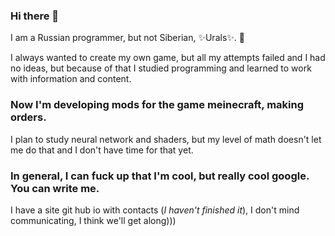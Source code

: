 ### Hi there 👋

I am a Russian programmer, but not Siberian, ✨Urals✨. 💖

I always wanted to create my own game, but all my attempts failed and I had no ideas, but because of that I studied programming and learned to work with information and content.

### Now I'm developing mods for the game meinecraft, making orders. 
I plan to study neural network and shaders, but my level of math doesn't let me do that and I don't have time for that yet. 

### In general, I can fuck up that I'm cool, but really cool google. You can write me. 
I have a site git hub io with contacts (_I haven't finished it_), I don't mind communicating, I think we'll get along)))

<!--
**Evanechecssss/Evanechecssss** is a ✨ _special_ ✨ repository because its `README.md` (this file) appears on your GitHub profile.

Here are some ideas to get you started:

- 🔭 I’m currently working on ...
- 🌱 I’m currently learning ...
- 👯 I’m looking to collaborate on ...
- 🤔 I’m looking for help with ...
- 💬 Ask me about ...
- 📫 How to reach me: ...
- 😄 Pronouns: ...
- ⚡ Fun fact: ...
-->
